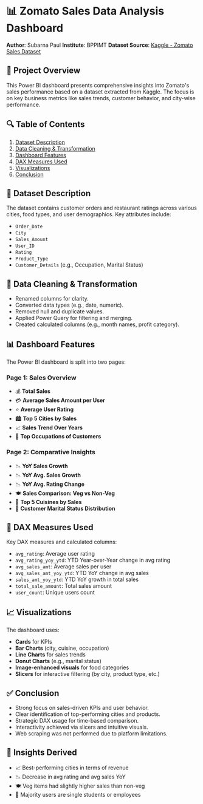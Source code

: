 # 📊 Zomato Sales Data Analysis Dashboard

**Author**: Subarna Paul
**Institute**: BPPIMT
**Dataset Source**: [Kaggle - Zomato Sales Dataset](https://www.kaggle.com/datasets/piyushp073/sales-data-for-zomato-dashboard)

## 📁 Project Overview
This Power BI dashboard presents comprehensive insights into Zomato's sales performance based on a dataset extracted from Kaggle. The focus is on key business metrics like sales trends, customer behavior, and city-wise performance.

## 🔍 Table of Contents

1. [Dataset Description](#dataset-description)
2. [Data Cleaning & Transformation](#data-cleaning--transformation)
3. [Dashboard Features](#dashboard-features)
4. [DAX Measures Used](#dax-measures-used)
5. [Visualizations](#visualizations)
6. [Conclusion](#conclusion)

## 📂 Dataset Description

The dataset contains customer orders and restaurant ratings across various cities, food types, and user demographics. Key attributes include:

* `Order_Date`
* `City`
* `Sales_Amount`
* `User_ID`
* `Rating`
* `Product_Type`
* `Customer_Details` (e.g., Occupation, Marital Status)

## 🔧 Data Cleaning & Transformation
* Renamed columns for clarity.
* Converted data types (e.g., date, numeric).
* Removed null and duplicate values.
* Applied Power Query for filtering and merging.
* Created calculated columns (e.g., month names, profit category).

## 📊 Dashboard Features
The Power BI dashboard is split into two pages:

### Page 1: Sales Overview
* 💰 **Total Sales**
* 💳 **Average Sales Amount per User**
* ⭐ **Average User Rating**
* 🏙 **Top 5 Cities by Sales**
* 📈 **Sales Trend Over Years**
* 👤 **Top Occupations of Customers**

### Page 2: Comparative Insights
* 📉 **YoY Sales Growth**
* 📉 **YoY Avg. Sales Growth**
* 📉 **YoY Avg. Rating Change**
* 🍽 **Sales Comparison: Veg vs Non-Veg**
* 🍜 **Top 5 Cuisines by Sales**
* 💍 **Customer Marital Status Distribution**


## 📐 DAX Measures Used
Key DAX measures and calculated columns:
* `avg_rating`: Average user rating
* `avg_rating_yoy_ytd`: YTD Year-over-Year change in avg rating
* `avg_sales_amt`: Average sales per user
* `avg_sales_amt_yoy_ytd`: YTD YoY change in avg sales
* `sales_amt_yoy_ytd`: YTD YoY growth in total sales
* `total_sale_amount`: Total sales amount
* `user_count`: Unique users count

## 📈 Visualizations
The dashboard uses:
* **Cards** for KPIs
* **Bar Charts** (city, cuisine, occupation)
* **Line Charts** for sales trends
* **Donut Charts** (e.g., marital status)
* **Image-enhanced visuals** for food categories
* **Slicers** for interactive filtering (by city, product type, etc.)

## ✅ Conclusion
* Strong focus on sales-driven KPIs and user behavior.
* Clear identification of top-performing cities and products.
* Strategic DAX usage for time-based comparison.
* Interactivity achieved via slicers and intuitive visuals.
* Web scraping was not performed due to platform limitations.

## 🧠 Insights Derived
* 📈 Best-performing cities in terms of revenue
* 📉 Decrease in avg rating and avg sales YoY
* 🍽 Veg items had slightly higher sales than non-veg
* 👤 Majority users are single students or employees

